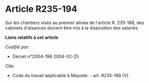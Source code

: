 # Article R235-194

Sur les chantiers visés au premier alinéa de l'article R. 235-188, des cabinets d'aisances doivent être mis à la disposition
des salariés.

**Liens relatifs à cet article**

_Codifié par_:

  - Décret n°2004-196 2004-02-25

_Cite_:

  - Code du travail applicable à Mayotte. - art. R235-188 (V)
